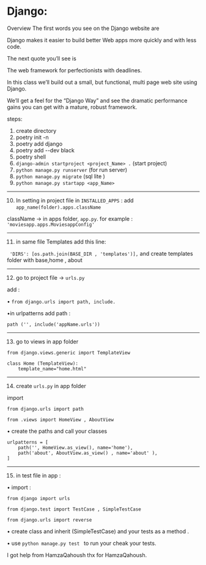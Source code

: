 # Django:

Overview
The first words you see on the Django website are

Django makes it easier to build better Web apps more quickly and with less code.

The next quote you’ll see is

The web framework for perfectionists with deadlines.

In this class we’ll build out a small, but functional, multi page web site using Django.

We’ll get a feel for the “Django Way” and see the dramatic performance gains you can get with a mature, robust framework.


steps:


1. create directory
2. poetry init -n
3. poetry add django
4. poetry add --dev black
5. poetry shell
6. `django-admin startproject <project_Name> .`  (start project)
7. `python manage.py runserver` (for run server)
8. `python manage.py migrate`  (sql lite )
9. `python manage.py startapp <app_Name>`
******************************

10. In setting in project file 
in `INSTALLED_APPS` : 
add 
 `app_name(folder).apps.className`

className -> in apps  folder, `app.py`. for example : `'moviesapp.apps.MoviesappConfig' `  

******************************


11. in same file Templates add this line: 

` 'DIRS': [os.path.join(BASE_DIR , 'templates')],` and create templates folder  with base,home , about


******************************

12. go to project file -> `urls.py` 

add : 

• `from django.urls import path, include.`

•in urlpatterns add path : 

`path ('', include('appName.urls'))` 
*******************************

13. go to views in app folder 

`from django.views.generic import TemplateView`

    class Home (TemplateView): 
        template_name="home.html"  

******************************

14. create `urls.py` in app folder 

import

   `from django.urls import path`

`from .views import HomeView , AboutView`

• create the paths and  call your classes

    urlpatterns = [
        path('', HomeView.as_view(), name='home'), 
        path('about', AboutView.as_view() , name='about' ),
    ]
******************************


15. in test file in app : 

• import  : 

    from django import urls

    from django.test import TestCase , SimpleTestCase

    from django.urls import reverse



  • create class and inherit (SimpleTestCase) 
  and  your tests as a method .

  • use `python manage.py test ` to run your cheak your tests.


I got help from HamzaQahoush thx for HamzaQahoush.
